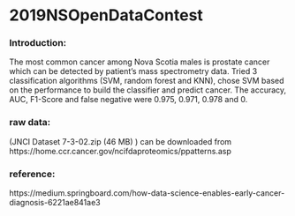 # 2019NSOpenDataContest

<h3>Introduction:</h3>
The most common cancer among Nova Scotia males is prostate cancer which can be detected by patient’s mass spectrometry data. Tried 3 classification algorithms (SVM, random forest and KNN), chose SVM based on the performance to build the classifier and predict cancer. The accuracy, AUC, F1-Score and false negative were 0.975, 0.971, 0.978 and 0.

<h3>raw data:</h3>
(JNCI Dataset 7-3-02.zip (46 MB) ) can be downloaded from https://home.ccr.cancer.gov/ncifdaproteomics/ppatterns.asp

<h3>reference:</h3>
https://medium.springboard.com/how-data-science-enables-early-cancer-diagnosis-6221ae841ae3
